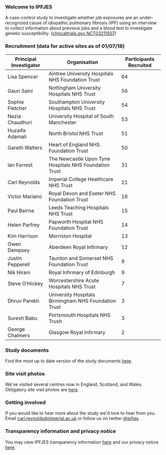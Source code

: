 ### Welcome to IPFJES 

A case-control study to investigate whether job exposures are an under-recognized cause of idiopathic pulmonary fibrosis (IPF) using an interview to collect information about previous jobs and a blood test to investigate genetic susceptibility. ([clinicaltrials.gov NCT03211507](https://clinicaltrials.gov/ct2/show/NCT03211507))

### Recruitment (data for active sites as of 01/07/18)


| Principal Investigator | Organisation                                           | Participants Recruited |
|------------------------|--------------------------------------------------------|------------------------|
| Lisa Spencer           | Aintree University Hospitals NHS Foundation Trust      | 64                     |
| Gauri Saini            | Nottingham University Hospitals NHS Trust              | 56                     |
| Sophie Fletcher        | Southampton University Hospitals NHS Trust             | 54                     |
| Nazia Chaudhuri        | University Hospital of South Manchester                | 53                     |
| Huzaifa Adamali        | North Bristol NHS Trust                                | 51                     |
| Gareth Walters         | Heart of England NHS Foundation Trust                  | 50                     |
| Ian Forrest            | The Newcastle Upon Tyne Hospitals NHS Foundation Trust | 31                     |
| Carl Reynolds          | Imperial College Healthcare NHS Trust                  | 21                     |
| Victor Mariano         | Royal Devon and Exeter NHS Foundation Trust            | 16                     |
| Paul Beirne            | Leeds Teaching Hospitals NHS Trust                     | 15                     |
| Helen Parfrey          | Papworth Hospital NHS Foundation Trust                 | 14                     |
| Kim Harrison           | Morriston Hospital                                     | 13                     |
| Owen Dempsey           | Aberdeen Royal Infirmary                               | 12                     |
| Justin Pepperell       | Taunton and Somerset NHS Foundation Trust              | 9                      |
| Nik Hirani             | Royal Infirmary of Edinburgh                           | 9                      |
| Steve O’Hickey         | Worcestershire Acute Hospitals NHS Trust               | 7                      |
| Dhruv Parekh           | University Hospitals Birmingham NHS Foundation Trust   | 3                      |
| Suresh Babu            | Portsmouth Hospitals NHS Trush                         | 3                      |
| George Chalmers        | Glasgow Royal Infirmary                                | 2                      |

### Study documents

Find the most up to date version of the study documents [here](https://github.com/drcjar/ipfjes/).

### Site visit photos

We've visited several centres now in England, Scotland, and Wales. Obligatory site visit photos are [here](https://github.com/drcjar/ipfjes/blob/master/photos/photos.md).

### Getting involved

If you would like to hear more about the study we'd love to hear from you. Email <carl.reynolds@imperial.ac.uk> or follow us on twitter [@ipfjes](https://twitter.com/ipfjes). 

### Transparency information and privacy notice

You may view IPFJES transparency information [here](https://github.com/drcjar/ipfjes/blob/master/docs/Transparency%20wording%20for%20IPFJES%20study%20participants.pdf) and our privacy notice [here](https://github.com/drcjar/ipfjes/blob/master/docs/GDPR-Privacy-Notice-IPFJES_25-May-2018.pdf).



